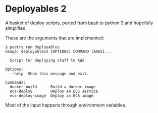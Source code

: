# Deployables 2

A basket of deploy scripts, ported [from bash](https://github.com/firstlookmedia/deployables) to python 3 and hopefully simplified.

These are the arguments that are implemented:

```
$ poetry run deployables
Usage: deployables2 [OPTIONS] COMMAND [ARGS]...

  Script for deploying stuff to AWS

Options:
  --help  Show this message and exit.

Commands:
  docker-build      Build a docker image
  ecs-deploy        Deploy an ECS service
  ecs-deploy-image  Deploy an ECS image
```

Most of the input happens through environment variables.
